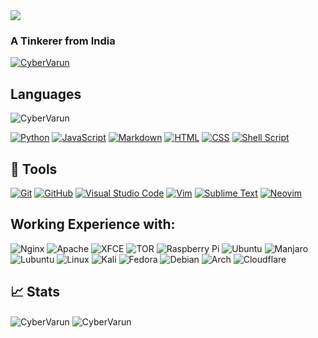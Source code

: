 <img src="https://capsule-render.vercel.app/api?type=waving&color=gradient&height=400&section=header&text=Hi%20I%20am%20Varun!&fontSize=50&animation=fadeIn&ontColor=000000">

<h3 align="left">A Tinkerer from India</h3>

<p align="left"> <a href="https://github.com/ryo-ma/github-profile-trophy"><img src="https://github-profile-trophy.vercel.app/?username=CyberVarun" alt="CyberVarun" /></a> </p>

## Languages
<img align="center" src="https://github-readme-stats.vercel.app/api/top-langs?username=CyberVarun&show_icons=true&locale=en&layout=compact&theme=dark" alt="CyberVarun" />

[![Python](https://img.shields.io/badge/Python-Primary_Language-3776AB?style=for-the-badge&logo=python)](https://www.python.org/)
[![JavaScript](https://img.shields.io/badge/JavaScript-Basics-FFCE5A?style=for-the-badge&logo=javascript)](https://www.javascript.com/)
[![Markdown](https://img.shields.io/badge/Markdown-Basics-0077B5?style=for-the-badge&logo=markdown)](https://en.wikipedia.org/wiki/Markdown)
[![HTML](https://img.shields.io/badge/HTML-Basics-DD4A24?style=for-the-badge&logo=html5&logoColor=white)](https://www.w3schools.com/html/default.asp)
[![CSS](https://img.shields.io/badge/CSS-Basics-254BDD?style=for-the-badge&logo=css3)](https://www.w3schools.com/css/default.asp)
[![Shell Script](https://img.shields.io/badge/shell_script-%23121011.svg?style=for-the-badge&logo=gnu-bash&logoColor=white)](https://www.w3schools.io/terminal/bash-tutorials/)

## 🔧 Tools 

[![Git](https://img.shields.io/badge/Git-FF5611?style=for-the-badge&logo=git&logoColor=white)](https://git-scm.com/)
[![GitHub](https://img.shields.io/badge/GitHub-0D1117?style=for-the-badge&logo=github&logoColor=white)](https://github.com/)
[![Visual Studio Code](https://img.shields.io/badge/Visual_Studio_Code-22A6F2?style=for-the-badge&logo=visualstudio)](https://code.visualstudio.com/)
[![Vim](https://img.shields.io/badge/Vim-019331?style=for-the-badge&logo=vim)](https://www.vim.org/)
[![Sublime Text](https://img.shields.io/badge/sublime_text-%23575757.svg?style=for-the-badge&logo=sublime-text&logoColor=important)](https://www.sublimetext.com/)
[![Neovim](https://img.shields.io/badge/NeoVim-%2357A143.svg?&style=for-the-badge&logo=neovim&logoColor=white)](https://neovim.io/)

## Working Experience with:
![Nginx](https://img.shields.io/badge/nginx-%23009639.svg?style=for-the-badge&logo=nginx&logoColor=white)
![Apache](https://img.shields.io/badge/apache-%23D42029.svg?style=for-the-badge&logo=apache&logoColor=white)
![XFCE](https://img.shields.io/badge/XFCE-%232284F2.svg?style=for-the-badge&logo=xfce&logoColor=white)
![TOR](https://img.shields.io/badge/tor-%237E4798.svg?style=for-the-badge&logo=tor-project&logoColor=white)
![Raspberry Pi](https://img.shields.io/badge/-RaspberryPi-C51A4A?style=for-the-badge&logo=Raspberry-Pi)
![Ubuntu](https://img.shields.io/badge/Ubuntu-E95420?style=for-the-badge&logo=ubuntu&logoColor=white)
![Manjaro](https://img.shields.io/badge/Manjaro-35BF5C?style=for-the-badge&logo=Manjaro&logoColor=white)
![Lubuntu](https://img.shields.io/badge/-Lubuntu-%230065C2?style=for-the-badge&logo=lubuntu&logoColor=white)
![Linux](https://img.shields.io/badge/Linux-FCC624?style=for-the-badge&logo=linux&logoColor=black)
![Kali](https://img.shields.io/badge/Kali-268BEE?style=for-the-badge&logo=kalilinux&logoColor=white)
![Fedora](https://img.shields.io/badge/Fedora-294172?style=for-the-badge&logo=fedora&logoColor=white)
![Debian](https://img.shields.io/badge/Debian-D70A53?style=for-the-badge&logo=debian&logoColor=white) 
![Arch](https://img.shields.io/badge/Arch%20Linux-1793D1?logo=arch-linux&logoColor=fff&style=for-the-badge)
![Cloudflare](https://img.shields.io/badge/Cloudflare-F38020?style=for-the-badge&logo=Cloudflare&logoColor=white)

## 📈 Stats
<img align="center" src="https://github-readme-stats.vercel.app/api?username=CyberVarun&show_icons=true&locale=en&theme=dark" alt="CyberVarun" />

<img align="center" src="https://github-readme-streak-stats.herokuapp.com/?user=CyberVarun&theme=dark" alt="CyberVarun" />
